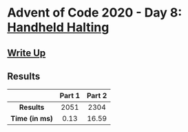 # Advent of Code 2020 - Day 8: [Handheld Halting](https://adventofcode.com/2020/day/8)

## [Write Up](https://codingap.github.io/advent-of-code/writeups/2020/day08)

## Results

|                  | **Part 1** | **Part 2** |
| :--------------: | :--------: | :--------: |
|   **Results**    | 2051 | 2304 |
| **Time (in ms)** | 0.13 | 16.59 |
